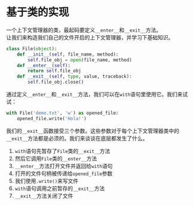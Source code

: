 # 基于类的实现

一个上下文管理器的类，最起码要定义```__enter__```和```__exit__```方法。  
让我们来构造我们自己的文件开启的上下文管理器，并学习下基础知识。

```python
class File(object):
    def __init__(self, file_name, method):
        self.file_obj = open(file_name, method)
    def __enter__(self):
        return self.file_obj
    def __exit__(self, type, value, traceback):
        self.file_obj.close()
```

通过定义```__enter__```和```__exit__```方法，我们可以在```with```语句里使用它。我们来试试：

```python
with File('demo.txt', 'w') as opened_file:
    opened_file.write('Hola!')
```    

我们的```__exit__```函数接受三个参数。这些参数对于每个上下文管理器类中的```__exit__```方法都是必须的。我们来谈谈在底层都发生了什么。

1. ```with```语句先暂存了```File```类的```__exit__```方法
2. 然后它调用```File```类的```__enter__```方法
3. ```__enter__```方法打开文件并返回给```with```语句
4. 打开的文件句柄被传递给```opened_file```参数
5. 我们使用```.write()```来写文件
6. ```with```语句调用之前暂存的```__exit__```方法
7. ```__exit__```方法关闭了文件
